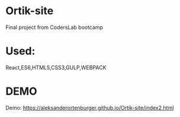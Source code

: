 # Ortik-site
Final project from CodersLab bootcamp
# Used:
React,ES6,HTML5,CSS3,GULP,WEBPACK
# DEMO
Demo: https://aleksanderortenburger.github.io/Ortik-site/index2.html
